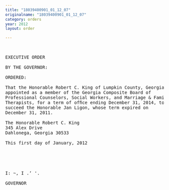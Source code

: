 ```yaml
---
title: "18039400901_01_12_07"
originalname: "18039400901_01_12_07"
category: orders
year: 2012
layout: order

---
```

<pre>
 

EXECUTIVE ORDER

BY THE GOVERNOR:

ORDERED:

That the Honorable Robert C. King of Lumpkin County, Georgia, is
appointed as a member of the Georgia Composite Board of
Professional Counselors, Social Workers, and Marriage & Family
Therapists, for a term of ofﬁce ending December 31, 2014, to
succeed the Honorable Jan Ligon, whose term expired on
December 31, 2011.

The Honorable Robert C. King
345 Alex Drive
Dahlonega, Georgia 30533

This first day of January, 2012

  

  

I: ~, I .‘ '. 

GOVERNOR

</pre>
